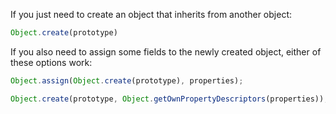 If you just need to create an object that inherits from another object:

```javascript
Object.create(prototype)
```

If you also need to assign some fields to the newly created object, either of these options work:

```javascript
Object.assign(Object.create(prototype), properties);

Object.create(prototype, Object.getOwnPropertyDescriptors(properties));
```
